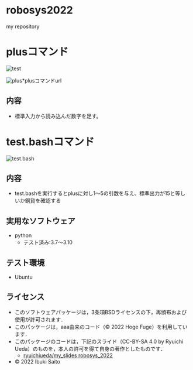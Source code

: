 # robosys2022
my repository
# plusコマンド
![test](https://github.com/ibukisaito/robosys2022/actions/workflows/test.yml/badge.svg)

![plus](https://github.com/ibukisaito/robosys2022/blob/cf790184e64ac079aa0bdab4d2b5299e648cc683/plus)*plusコマンドurl
## 内容
* 標準入力から読み込んだ数字を足す。

# test.bashコマンド
![test.bash](https://github.com/ibukisaito/robosys2022/blob/7895378f26468b2f625fe6e5f3b96da876047934/test.bash)

## 内容
* test.bashを実行するとplusに対し1～5の引数を与え、標準出力が15と等しいか銅貨を確認する


## 実用なソフトウェア
* python
  * テスト済み:3.7～3.10

## テスト環境
* Ubuntu


## ライセンス
  * このソフトウェアパッケージは，3条項BSDライセンスの下，再頒布および使用が許可されます．
  * このパッケージは，aaa由来のコード（© 2022 Hoge Fuge）を利用しています．
  * このパッケージのコードは，下記のスライド（CC-BY-SA 4.0 by Ryuichi Ueda）のものを，本人の許可を得て自身の著作としたものです．
      * [ryuichiueda/my_slides robosys_2022](https://github.com/ryuichiueda/my_slides/tree/master/robosys_2022)
  * © 2022 Ibuki Saito
